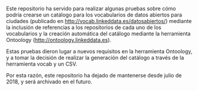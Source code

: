 Este repositorio ha servido para realizar algunas pruebas sobre cómo podría crearse un catálogo para los vocabularios de datos abiertos para ciudades (publicado en http://vocab.linkeddata.es/datosabiertos/) mediante la inclusión de referencias a los repositorios de cada uno de los vocabularios y la creación automática del catálogo mediante la herramienta Ontoology (http://ontoology.linkeddata.es).

Estas pruebas dieron lugar a nuevos requisitos en la herramienta Ontoology, y a tomar la decisión de realizar la generación del catálogo a través de la herramienta vocab y un CSV.

Por esta razón, este repositorio ha dejado de mantenerse desde julio de 2018, y será archivado en el futuro.
